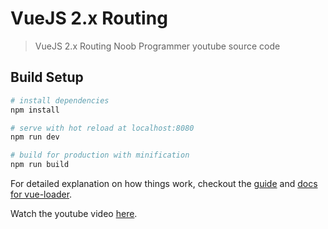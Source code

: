 # VueJS 2.x Routing

> VueJS 2.x Routing Noob Programmer youtube source code

## Build Setup

``` bash
# install dependencies
npm install

# serve with hot reload at localhost:8080
npm run dev

# build for production with minification
npm run build
```

For detailed explanation on how things work, checkout the [guide](http://vuejs-templates.github.io/webpack/) and [docs for vue-loader](http://vuejs.github.io/vue-loader).

Watch the youtube video [here](https://www.youtube.com/playlist?list=PLKmlCa2HUPq-88jvDpZLsRpZ0A1lvWe8K).
